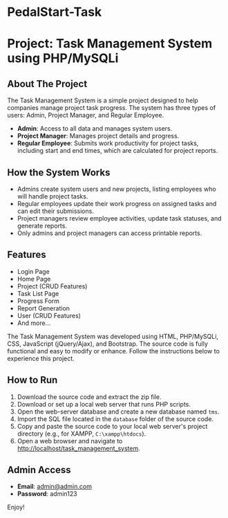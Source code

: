 # PedalStart-Task
# Project: Task Management System using PHP/MySQLi

## About The Project
The Task Management System is a simple project designed to help companies manage project task progress. The system has three types of users: Admin, Project Manager, and Regular Employee.

- **Admin**: Access to all data and manages system users.
- **Project Manager**: Manages project details and progress.
- **Regular Employee**: Submits work productivity for project tasks, including start and end times, which are calculated for project reports.

## How the System Works
- Admins create system users and new projects, listing employees who will handle project tasks.
- Regular employees update their work progress on assigned tasks and can edit their submissions.
- Project managers review employee activities, update task statuses, and generate reports.
- Only admins and project managers can access printable reports.

## Features
- Login Page
- Home Page
- Project (CRUD Features)
- Task List Page
- Progress Form
- Report Generation
- User (CRUD Features)
- And more...

The Task Management System was developed using HTML, PHP/MySQLi, CSS, JavaScript (jQuery/Ajax), and Bootstrap. The source code is fully functional and easy to modify or enhance. Follow the instructions below to experience this project.

## How to Run
1. Download the source code and extract the zip file.
2. Download or set up a local web server that runs PHP scripts.
3. Open the web-server database and create a new database named `tms`.
4. Import the SQL file located in the `database` folder of the source code.
5. Copy and paste the source code to your local web server's project directory (e.g., for XAMPP, `C:\xampp\htdocs`).
6. Open a web browser and navigate to [http://localhost/task_management_system](http://localhost/task_management_system).

## Admin Access
- **Email**: admin@admin.com
- **Password**: admin123

Enjoy!

